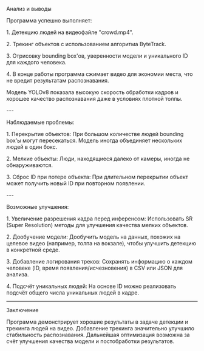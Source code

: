 Анализ и выводы

Программа успешно выполняет: 

1\. Детекцию людей на видеофайле "crowd.mp4".

2\. Трекинг объектов с использованием алгоритма ByteTrack.

3\. Отрисовку bounding box\'ов, уверенности модели и уникального ID для каждого человека. 

4\. В конце работы программа сжимает видео для экономии места, что не вредит результатам распознавания.

Модель YOLOv8 показала высокую
скорость обработки кадров и хорошее качество распознавания даже в
условиях плотной толпы.

\---

Наблюдаемые проблемы:

1\. Перекрытие объектов: При большом количестве людей bounding box\'ы могут пересекаться. Модель иногда объединяет нескольких людей в один бокс.

2\. Мелкие объекты: Люди, находящиеся далеко от камеры, иногда не обнаруживаются.

3\. Сброс ID при потере объекта: При длительном перекрытии объект может получить новый ID при повторном появлении.

\---

Возможные улучшения:

1\. Увеличение разрешения кадра перед инференсом: Использовать SR (Super Resolution) методы для улучшения качества мелких объектов.

2\. Дообучение модели: Дообучить модель на данных, похожих на целевое видео (например, толпа на вокзале), чтобы улучшить детекцию в конкретной среде.

3\. Добавление логирования треков: Сохранять информацию о каждом человеке (ID, время появления/исчезновения) в CSV или JSON для анализа.

4\. Подсчёт уникальных людей: На основе ID можно реализовать подсчёт общего числа уникальных людей в кадре.

---

Заключение

Программа демонстрирует хорошие результаты в задаче детекции и трекинга людей на видео. Добавление трекинга значительно улучшило стабильность распознавания.
Дальнейшая оптимизация возможна за счёт улучшения качества модели и постобработки результатов.
